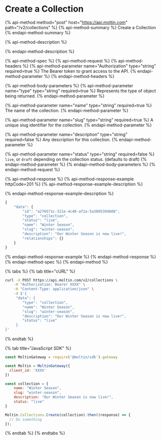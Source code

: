 # Create a Collection

{% api-method method="post" host="https://api.moltin.com" path="/v2/collections" %}
{% api-method-summary %}
Create a Collection
{% endapi-method-summary %}

{% api-method-description %}

{% endapi-method-description %}

{% api-method-spec %}
{% api-method-request %}
{% api-method-headers %}
{% api-method-parameter name="Authorization" type="string" required=true %}
The Bearer token to grant access to the API.
{% endapi-method-parameter %}
{% endapi-method-headers %}

{% api-method-body-parameters %}
{% api-method-parameter name="type" type="string" required=true %}
Represents the type of object being returned.
{% endapi-method-parameter %}

{% api-method-parameter name="name" type="string" required=true %}
The name of the collection.
{% endapi-method-parameter %}

{% api-method-parameter name="slug" type="string" required=true %}
A unique slug identifier for the collection.
{% endapi-method-parameter %}

{% api-method-parameter name="description" type="string" required=false %}
Any description for this collection.
{% endapi-method-parameter %}

{% api-method-parameter name="status" type="string" required=false %}
`live`, or `draft` depending on the collection status. \(defaults to draft\)
{% endapi-method-parameter %}
{% endapi-method-body-parameters %}
{% endapi-method-request %}

{% api-method-response %}
{% api-method-response-example httpCode=201 %}
{% api-method-response-example-description %}

{% endapi-method-response-example-description %}

```javascript
{
    "data": {
        "id": "a276571c-321e-4c48-af2a-5a3895394b08",
        "type": "collection",
        "status": "live",
        "name": "Winter Season",
        "slug": "winter-season",
        "description": "Our Winter Season is now live!",
        "relationships": {}
    }
}
```
{% endapi-method-response-example %}
{% endapi-method-response %}
{% endapi-method-spec %}
{% endapi-method %}

{% tabs %}
{% tab title="cURL" %}
```bash
curl -X POST https://api.moltin.com/v2/collections \
    -H "Authorization: Bearer XXXX" \
    -H "Content-Type: application/json" \
    -d $'{
     "data": {
        "type": "collection",
        "name": "Winter Season",
        "slug": "winter-season",
        "description": "Our Winter Season is now live!",
        "status": "live"
     }
}'
```
{% endtab %}

{% tab title="JavaScript SDK" %}
```javascript
const MoltinGateway = require('@moltin/sdk').gateway

const Moltin = MoltinGateway({
  client_id: 'XXXX'
})

const collection = {
    name: "Winter Season",
    slug: "winter-season",
    description: "Our Winter Season is now live!",
    status: "live"
}

Moltin.Collections.Create(collection).then((response) => {
  // Do something
});
```
{% endtab %}
{% endtabs %}

